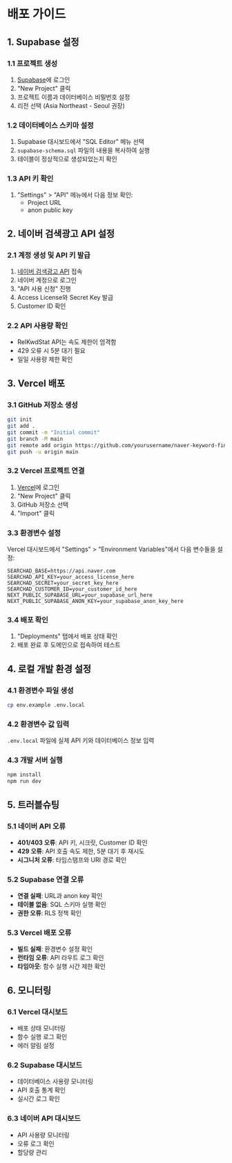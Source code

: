 # 배포 가이드

## 1. Supabase 설정

### 1.1 프로젝트 생성
1. [Supabase](https://supabase.com)에 로그인
2. "New Project" 클릭
3. 프로젝트 이름과 데이터베이스 비밀번호 설정
4. 리전 선택 (Asia Northeast - Seoul 권장)

### 1.2 데이터베이스 스키마 설정
1. Supabase 대시보드에서 "SQL Editor" 메뉴 선택
2. `supabase-schema.sql` 파일의 내용을 복사하여 실행
3. 테이블이 정상적으로 생성되었는지 확인

### 1.3 API 키 확인
1. "Settings" > "API" 메뉴에서 다음 정보 확인:
   - Project URL
   - anon public key

## 2. 네이버 검색광고 API 설정

### 2.1 계정 생성 및 API 키 발급
1. [네이버 검색광고 API](https://naver.github.io/searchad-apidoc/) 접속
2. 네이버 계정으로 로그인
3. "API 사용 신청" 진행
4. Access License와 Secret Key 발급
5. Customer ID 확인

### 2.2 API 사용량 확인
- RelKwdStat API는 속도 제한이 엄격함
- 429 오류 시 5분 대기 필요
- 일일 사용량 제한 확인

## 3. Vercel 배포

### 3.1 GitHub 저장소 생성
```bash
git init
git add .
git commit -m "Initial commit"
git branch -M main
git remote add origin https://github.com/yourusername/naver-keyword-finder.git
git push -u origin main
```

### 3.2 Vercel 프로젝트 연결
1. [Vercel](https://vercel.com)에 로그인
2. "New Project" 클릭
3. GitHub 저장소 선택
4. "Import" 클릭

### 3.3 환경변수 설정
Vercel 대시보드에서 "Settings" > "Environment Variables"에서 다음 변수들을 설정:

```
SEARCHAD_BASE=https://api.naver.com
SEARCHAD_API_KEY=your_access_license_here
SEARCHAD_SECRET=your_secret_key_here
SEARCHAD_CUSTOMER_ID=your_customer_id_here
NEXT_PUBLIC_SUPABASE_URL=your_supabase_url_here
NEXT_PUBLIC_SUPABASE_ANON_KEY=your_supabase_anon_key_here
```

### 3.4 배포 확인
1. "Deployments" 탭에서 배포 상태 확인
2. 배포 완료 후 도메인으로 접속하여 테스트

## 4. 로컬 개발 환경 설정

### 4.1 환경변수 파일 생성
```bash
cp env.example .env.local
```

### 4.2 환경변수 값 입력
`.env.local` 파일에 실제 API 키와 데이터베이스 정보 입력

### 4.3 개발 서버 실행
```bash
npm install
npm run dev
```

## 5. 트러블슈팅

### 5.1 네이버 API 오류
- **401/403 오류**: API 키, 시크릿, Customer ID 확인
- **429 오류**: API 호출 속도 제한, 5분 대기 후 재시도
- **시그니처 오류**: 타임스탬프와 URI 경로 확인

### 5.2 Supabase 연결 오류
- **연결 실패**: URL과 anon key 확인
- **테이블 없음**: SQL 스키마 실행 확인
- **권한 오류**: RLS 정책 확인

### 5.3 Vercel 배포 오류
- **빌드 실패**: 환경변수 설정 확인
- **런타임 오류**: API 라우트 로그 확인
- **타임아웃**: 함수 실행 시간 제한 확인

## 6. 모니터링

### 6.1 Vercel 대시보드
- 배포 상태 모니터링
- 함수 실행 로그 확인
- 에러 알림 설정

### 6.2 Supabase 대시보드
- 데이터베이스 사용량 모니터링
- API 호출 통계 확인
- 실시간 로그 확인

### 6.3 네이버 API 대시보드
- API 사용량 모니터링
- 오류 로그 확인
- 할당량 관리
